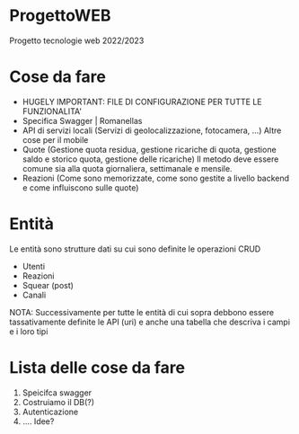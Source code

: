 # ProgettoWEB
Progetto tecnologie web 2022/2023

# Cose da fare
- HUGELY IMPORTANT: FILE DI CONFIGURAZIONE PER TUTTE LE FUNZIONALITA'
- Specifica Swagger | Romanellas
- API di servizi locali (Servizi di geolocalizzazione, fotocamera, ...) Altre cose per il mobile
- Quote (Gestione quota residua, gestione ricariche di quota, gestione saldo e storico quota, gestione delle ricariche) Il metodo deve essere comune sia alla quota giornaliera, settimanale e mensile.
- Reazioni (Come sono memorizzate, come sono gestite a livello backend e come influiscono sulle quote)


# Entità
Le entità sono strutture dati su cui sono definite le operazioni CRUD
- Utenti
- Reazioni
- Squear (post)
- Canali

NOTA: Successivamente per tutte le entità di cui sopra debbono essere tassativamente definite le API (uri) e anche una tabella che descriva i campi e i loro tipi

# Lista delle cose da fare
1. Speicifca swagger
2. Costruiamo il DB(?)
3. Autenticazione
4. .... Idee?
